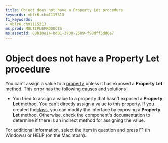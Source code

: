 ```yaml
---
title: Object does not have a Property Let procedure
keywords: vblr6.chm1115313
f1_keywords:
- vblr6.chm1115313
ms.prod: MULTIPLEPRODUCTS
ms.assetid: 88b10e14-bd01-3738-2509-f98dff5dd0e7
---
```



# Object does not have a Property Let procedure

You can't assign a value to a [property](vbe-glossary.md) unless it has exposed a **Property Let** method. This error has the following causes and solutions:



- You tried to assign a value to a property that hasn't exposed a  **Property Let** method. You can't directly assign a value to this property. If you created the[class](vbe-glossary.md), you can modify the interface by exposing a  **Property Let** method. Otherwise, check the component's documentation to determine if there is an indirect method for assigning the value.
    

For additional information, select the item in question and press F1 (in Windows) or HELP (on the Macintosh).

